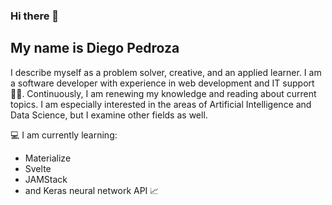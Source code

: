 ### Hi there 👋

## My name is Diego Pedroza
I describe myself as a problem solver, creative, and an applied learner. I am a software developer with experience in web development and IT support :man_technologist:. Continuously, I am renewing my knowledge and reading about current topics. I am especially interested in the areas of Artificial Intelligence and Data Science, but I examine other fields as well. 

:computer: I am currently learning:
  * Materialize
  * Svelte
  * JAMStack
  * and Keras neural network API :chart_with_upwards_trend: 

<!--
- I studied my Computer Science B.S degree at Florida State University and Simon Bolivar University.

- I am the founder of the Seminole Tech Club of the FSU - Republic of Panama campus *#Go Noles!*

- I participate in the communities of Python Panama :snake:, and Alien Room community :alien:.

-->






